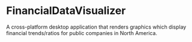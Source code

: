 # FinancialDataVisualizer
A cross-platform desktop application that renders graphics which display financial trends/ratios for public companies in North America.
